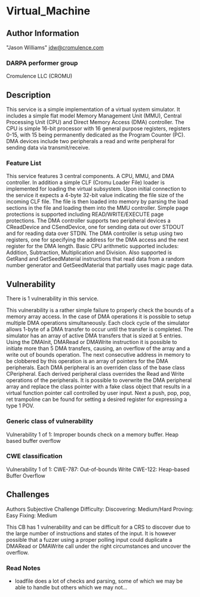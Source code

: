 # Virtual_Machine

## Author Information

"Jason Williams" <jdw@cromulence.com>

### DARPA performer group
Cromulence LLC (CROMU)

## Description

This service is a simple implementation of a virtual system simulator. It includes a simple flat model Memory Management Unit (MMU), Central Processing Unit (CPU) and Direct Memory Access (DMA) controller. The CPU is simple 16-bit processor with 16 general purpose registers, registers 0-15, with 15 being permanently dedicated as the Program Counter (PC). DMA devices include two peripherals a read and write peripheral for sending data via transmit/receive.

### Feature List

This service features 3 central components. A CPU, MMU, and DMA controller. In addition a simple CLF (Cromu Loader File) loader is implemented for loading the virtual subsystem. Upon initial connection to the service it expects a 4-byte 32-bit value indicating the file size of the incoming CLF file. The file is then loaded into memory by parsing the load sections in the file and loading them into the MMU controller. Simple page protections is supported including READ/WRITE/EXECUTE page protections. The DMA controller supports two peripheral devices a CReadDevice and CSendDevice, one for sending data out over STDOUT and for reading data over STDIN. The DMA controller is setup using two registers, one for specifying the address for the DMA access and the next register for the DMA length. Basic CPU arithmetic supported includes: Addition, Subtraction, Multiplication and Division. Also supported is GetRand and GetSeedMaterial instructions that read data from a random number generator and GetSeedMaterial that partially uses magic page data.

## Vulnerability

There is 1 vulnerability in this service. 

This vulnerability is a rather simple failure to properly check the bounds of a memory array access. In the case of DMA operations it is possible to setup multiple DMA operations simultaneously. Each clock cycle of the simulator allows 1-byte of a DMA transfer to occur until the transfer is completed. The simulator has an array of active DMA transfers that is sized at 5 entries. Using the DMAInit, DMARead or DMAWrite instruction it is possible to initiate more than 5 DMA transfers, causing, an overflow of the array and a write out of bounds operation. The next consecutive address in memory to be clobbered by this operation is an array of pointers for the DMA peripherals. Each DMA peripheral is an overriden class of the base class CPeripheral. Each derived peripheral class overrides the Read and Write operations of the peripherals. It is possible to overwrite the DMA peripheral array and replace the class pointer with a fake class object that results in a virtual function pointer call controlled by user input. Next a push, pop, pop, ret trampoline can be found for setting a desired register for expressing a type 1 POV.

### Generic class of vulnerability
Vulnerability 1 of 1:
Improper bounds check on a memory buffer.
Heap based buffer overflow

### CWE classification
Vulnerability 1 of 1:
CWE-787: Out-of-bounds Write
CWE-122: Heap-based Buffer Overflow

## Challenges

Authors Subjective Challenge Difficulty:
Discovering: Medium/Hard
Proving: Easy
Fixing: Medium

This CB has 1 vulnerability and can be difficult for a CRS to discover due to the large number of instructions and states of the input. It is however possible that a fuzzer using a proper polling input could duplicate a DMARead or DMAWrite call under the right circumstances and uncover the overflow.


### Read Notes

* loadfile does a lot of checks and parsing, some of which we may be able to handle but
  others which we may not...